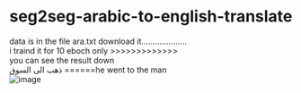 # seg2seg-arabic-to-english-translate
data is in the file ara.txt download it....................                                                             
i traind it for 10 eboch only  >>>>>>>>>>>>>                                        
you can see the result down                                                                        
                                                           ذهب الى السوق
======he went to the man                                                                                      
![image](https://user-images.githubusercontent.com/81778920/113365336-c80a3400-930a-11eb-8fa5-9b70e9650b9b.png)
